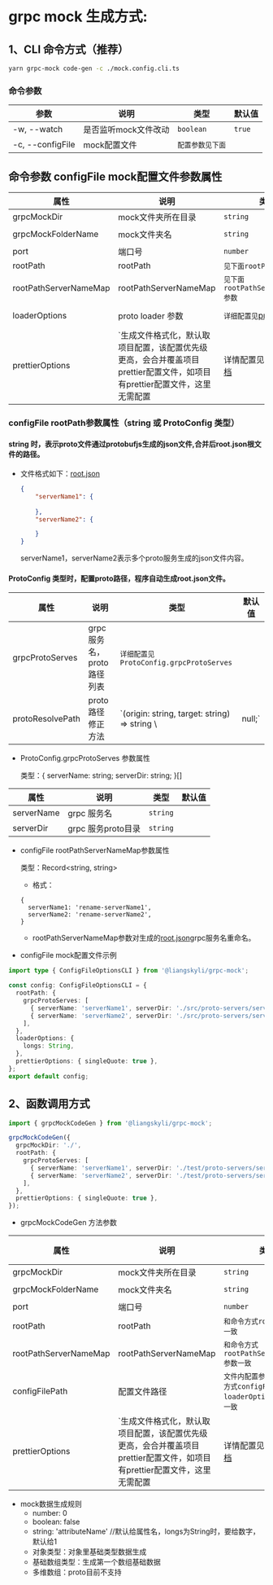 # grpc mock 生成方式:

## 1、CLI 命令方式（推荐）

```bash
yarn grpc-mock code-gen -c ./mock.config.cli.ts
```

### 命令参数

| 参数               | 说明           | 类型        | 默认值    |
|------------------|--------------|-----------|--------|
| -w, --watch      | 是否监听mock文件改动 | `boolean` | `true` |
| -c, --configFile | mock配置文件     | `配置参数见下面` |        |

## 命令参数 configFile mock配置文件参数属性
| 属性                    | 说明                                                                    | 类型                                                                                                        | 默认值              |
|-----------------------|-----------------------------------------------------------------------|-----------------------------------------------------------------------------------------------------------|------------------|
| grpcMockDir           | mock文件夹所在目录                                                           | `string`                                                                                                  | `./`             |
| grpcMockFolderName    | mock文件夹名                                                              | `string`                                                                                                  | `grpc-mock`      |
| port                  | 端口号                                                                   | `number`                                                                                                  | `50000`          |
| rootPath              | rootPath                                                              | `见下面rootPath参数`                                                                                           |                  |
| rootPathServerNameMap | rootPathServerNameMap                                                 | `见下面rootPathServerNameMap参数`                                                                              |                  |
| loaderOptions         | proto loader 参数                                                       | `详细配置见`[proto-loader](https://hub.fastgit.org/grpc/grpc-node/blob/master/packages/proto-loader/README.md) | {defaults: true} |
| prettierOptions       | `生成文件格式化，默认取项目配置，该配置优先级更高，会合并覆盖项目prettier配置文件，如项目有prettier配置文件，这里无需配置 | 详情配置见` [prettier文档](https://github.com/prettier/prettier/blob/main/docs/options.md)                       |                  |

### configFile rootPath参数属性（string 或 ProtoConfig 类型）

####  string 时，表示proto文件通过protobufjs生成的json文件,合并后root.json根文件的路径。  

- 文件格式如下：[root.json](root.json)
    ```json
    {
        "serverName1": {
            
        },
        "serverName2": {
    
        }
    }
    ```
  serverName1，serverName2表示多个proto服务生成的json文件内容。

#### ProtoConfig 类型时，配置proto路径，程序自动生成root.json文件。

| 属性               | 说明                 | 类型                                            | 默认值    |
|------------------|--------------------|-----------------------------------------------|--------|
| grpcProtoServes  | grpc 服务名，proto路径列表 | `详细配置见ProtoConfig.grpcProtoServes`            |        |
| protoResolvePath | proto路径修正方法        | `(origin: string, target: string) => string \ | null;` |     |

- ProtoConfig.grpcProtoServes 参数属性
  
  类型：{ serverName: string; serverDir: string; }[]

| 属性         | 说明             | 类型       | 默认值 |
|------------|----------------|----------|-----|
| serverName | grpc 服务名       | `string` |     |
| serverDir  | grpc 服务proto目录 | `string` |     |

  - configFile rootPathServerNameMap参数属性

    类型：Record<string, string>
    - 格式：
    
    ```
    {
      serverName1: 'rename-serverName1',
      serverName2: 'rename-serverName2',
    }
    ```
    
    - rootPathServerNameMap参数对生成的[root.json](root.json)grpc服务名重命名。


- configFile mock配置文件示例

```ts
import type { ConfigFileOptionsCLI } from '@liangskyli/grpc-mock';

const config: ConfigFileOptionsCLI = {
  rootPath: {
    grpcProtoServes: [
      { serverName: 'serverName1', serverDir: './src/proto-servers/server1' },
      { serverName: 'serverName2', serverDir: './src/proto-servers/server2' },
    ],
  },
  loaderOptions: {
    longs: String,
  },
  prettierOptions: { singleQuote: true },
};
export default config;
```

## 2、函数调用方式

```ts
import { grpcMockCodeGen } from '@liangskyli/grpc-mock';

grpcMockCodeGen({
  grpcMockDir: './',
  rootPath: {
    grpcProtoServes: [
      { serverName: 'serverName1', serverDir: './test/proto-servers/server1' },
      { serverName: 'serverName2', serverDir: './test/proto-servers/server2' },
    ],
  },
  prettierOptions: { singleQuote: true },
});
```

- grpcMockCodeGen 方法参数

| 属性                    | 说明                                                                    | 类型                                                                                  | 默认值         |
|-----------------------|-----------------------------------------------------------------------|-------------------------------------------------------------------------------------|-------------|
| grpcMockDir           | mock文件夹所在目录                                                           | `string`                                                                            | `./`        |
| grpcMockFolderName    | mock文件夹名                                                              | `string`                                                                            | `grpc-mock` |
| port                  | 端口号                                                                   | `number`                                                                            | `50000`     |
| rootPath              | rootPath                                                              | `和命令方式rootPath参数一致`                                                                 |
| rootPathServerNameMap | rootPathServerNameMap                                                 | `和命令方式rootPathServerNameMap参数一致`                                                    |
| configFilePath        | 配置文件路径                                                                | `文件内配置参数和CLI 命令方式configFile里loaderOptions参数属性一致`                                    |
| prettierOptions       | `生成文件格式化，默认取项目配置，该配置优先级更高，会合并覆盖项目prettier配置文件，如项目有prettier配置文件，这里无需配置 | 详情配置见` [prettier文档](https://github.com/prettier/prettier/blob/main/docs/options.md) |             |

- mock数据生成规则
  - number: 0
  - boolean: false
  - string: 'attributeName' //默认给属性名，longs为String时，要给数字，默认给1
  - 对象类型：对象里基础类型数据生成
  - 基础数组类型：生成第一个数组基础数据
  - 多维数组：proto目前不支持
